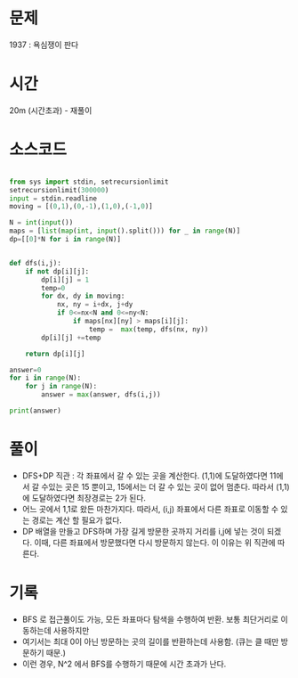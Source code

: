 # 문제 

 1937 : 욕심쟁이 판다

# 시간 

20m (시간초과) - 재풀이

# 소스코드

```python

from sys import stdin, setrecursionlimit
setrecursionlimit(300000)
input = stdin.readline
moving = [(0,1),(0,-1),(1,0),(-1,0)]

N = int(input())
maps = [list(map(int, input().split())) for _ in range(N)]
dp=[[0]*N for i in range(N)]


def dfs(i,j):
    if not dp[i][j]:
        dp[i][j] = 1
        temp=0
        for dx, dy in moving:
            nx, ny = i+dx, j+dy
            if 0<=nx<N and 0<=ny<N:
                if maps[nx][ny] > maps[i][j]:
                    temp =  max(temp, dfs(nx, ny))
        dp[i][j] +=temp

    return dp[i][j]

answer=0
for i in range(N):
    for j in range(N):
        answer = max(answer, dfs(i,j))

print(answer)     
```

# 풀이
- DFS+DP 직관 : 각 좌표에서 갈 수 있는 곳을 계산한다. (1,1)에 도달하였다면 11에서 갈 수있는 곳은 15 뿐이고, 15에서는 더 갈 수 있는 곳이 없어 멈춘다. 따라서 (1,1)에 도달하였다면 최장경로는 2가 된다. 
- 어느 곳에서 1,1로 왔든 마찬가지다. 따라서, (i,j) 좌표에서 다른 좌표로 이동할 수 있는 경로는 계산 할 필요가 없다. 
- DP 배열을 만들고 DFS하며 가장 길게 방문한 곳까지 거리를 i,j에 넣는 것이 되겠다. 이때, 다른 좌표에서 방문했다면 다시 방문하지 않는다. 이 이유는 위 직관에 따른다. 

# 기록
- BFS 로 접근풀이도 가능, 모든 좌표마다 탐색을 수행하여 반환. 보통 최단거리로 이동하는데 사용하지만
- 여기서는 최대 0이 아닌 방문하는 곳의 길이를 반환하는데 사용함. (큐는 클 때만 방문하기 때문.)
- 이런 경우, N^2 에서 BFS를 수행하기 때문에 시간 초과가 난다. 

